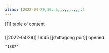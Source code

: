 ```yaml
---
alias: [2022-04-29,16:45,,,,,,,,,,,]
---
```

[[]]
table of content
```toc
```

[[2022-04-29]] 16:45
[[chittagong port]] opened
```query
"1887"
```